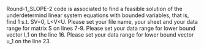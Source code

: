 Round-1_SLOPE-2 code is associated to find  a feasible solution of the underdetermind linear system equations with bounded variables, that is,
find 1
s.t. SV=0,
    L<V<U.
Please set your file name, your sheet and your data range for matrix S on lines 7-9.
Please set  your data range for lower bound vector l_1 on the line 16.
Please set  your data range for lower bound vector u_1 on the line 23.
